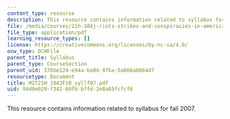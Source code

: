 ```yaml
---
content_type: resource
description: This resource contains information related to syllabus for fall 2007.
file: /media/courses/21h-104j-riots-strikes-and-conspiracies-in-american-history-fall-2010/94d9e029f34260fbbffd2e8a65fcfcf6_MIT21H_104JF10_syllf07.pdf
file_type: application/pdf
learning_resource_types: []
license: https://creativecommons.org/licenses/by-nc-sa/4.0/
ocw_type: OCWFile
parent_title: Syllabus
parent_type: CourseSection
parent_uid: 576be124-e94a-ba8d-97ba-5a866a0864d7
resourcetype: Document
title: MIT21H_104JF10_syllf07.pdf
uid: 94d9e029-f342-60fb-bffd-2e8a65fcfcf6
---
```

This resource contains information related to syllabus for fall 2007.